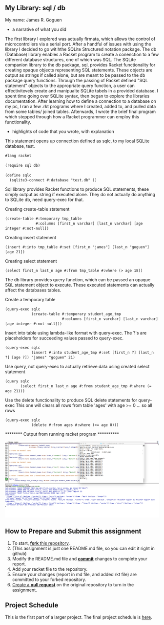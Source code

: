 ## My Library: sql / db
My name: James R. Goguen


* a narrative of what you did

 The first library I explored was actually firmata, which allows the control of microcontrollers via a serial port.
 After a handful of issues with using the library I decided to go wit hthe SQLite Structured notation package. The db (Database) library enables a Racket program to create a conenction to a few different database structures, one of which was SQL. The SQLite companion library to the db package, sql, provides Racket functionality for creating opaque objects representing SQL statements. These objects are output as strings if called alone, but are meant to be passed to the db package query functions. Through the passing of Racket defined "SQL statement" objects to the appropriate query function, a user can effectivitevely create and manipualte SQLite tabels in a provided database.
  I spent time going over SQLite syntax, then began to explore the libraries documentation. After learning how to define a connection to a database on my pc, I ran a few .rkt programs where I created, added to, and pulled data from some tables/ joined tables. Afterwards, I wrote the brief final program which stepped through how a Racket programmer can employ this functionality. 

* highlights of code that you wrote, with explanation


This statement opens up connection defined as sqlc, to my local SQLite database, test.
```
#lang racket

(require sql db)

(define sqlc
  (sqlite3-connect #:database "test.db" ))

```

Sql library provides Racket functions to produce SQL statements, these simply output as string if executed alone.
They do not actually do anything to SQLite db, need query-exec for that.

Creating create-table statement
```
(create-table #:temporary tmp_table
              #:columns [first_n varchar] [last_n varchar] [age integer #:not-null])
```

Creating insert statement
```
(insert #:into tmp_table #:set [first_n "james"] [last_n "goguen"] [age 21])
```

Creating select statement
```
(select first_n last_n age #:from tmp_table #:where (> age 18))
```

The db library provides query function, which can be passed an opaque SQL statement object to execute.
These executed statements can actually affect the databases tables.

Create a temporary table
```
(query-exec sqlc
            (create-table #:temporary student_age_tmp
                          #:columns [first_n varchar] [last_n varchar] [age integer #:not-null]))
```

Insert into table using lambda-like format with query-exec.
The ?'s are placeholders for succeeding values passed to query-exec.
```
(query-exec sqlc
            (insert #:into student_age_tmp #:set [first_n ?] [last_n ?] [age ?]) "james" "goguen" 21)
```

Use query, not query-exec to actually retrieve data using created select statement
```
(query sqlc
       (select first_n last_n age #:from student_age_tmp #:where (= age 21)))
```

Use the delete functionality to produce SQL delete statements for query-exec
This one will clears all rows from table 'ages' with age >= 0 ... so all rows
```
(query-exec sqlc
            (delete #:from ages #:where (>= age 0)))
```


******** Output from running racket program **********


![output image](/project_fp1_output.png?raw=true "output image")


## How to Prepare and Submit this assignment

1. To start, [**fork** this repository][forking]. 
  2. (This assignment is just one README.md file, so you can edit it right in github)
1. Modify the README.md file and [**commit**][ref-commit] changes to complete your report.
1. Add your racket file to the repository. 
1. Ensure your changes (report in md file, and added rkt file) are committed to your forked repository.
1. [Create a **pull request**][pull-request] on the original repository to turn in the assignment.

## Project Schedule
This is the first part of a larger project. The final project schedule is [here][schedule].

<!-- Links -->
[schedule]: https://github.com/oplS17projects/FP-Schedule
[markdown]: https://help.github.com/articles/markdown-basics/
[forking]: https://guides.github.com/activities/forking/
[ref-clone]: http://gitref.org/creating/#clone
[ref-commit]: http://gitref.org/basic/#commit
[ref-push]: http://gitref.org/remotes/#push
[pull-request]: https://help.github.com/articles/creating-a-pull-request

